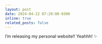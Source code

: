```yaml
---
layout: post
date: 2024-04-22 07:29:00-0300
inline: true
related_posts: false
---
```


I’m releasing my personal website!! Yeahhh! :sparkles:
